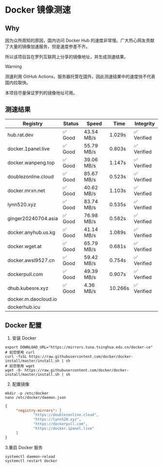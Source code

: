 # Docker 镜像测速

## Why

因为众所周知的原因，国内访问 Docker Hub 的速度非常慢。广大热心网友贡献了大量的镜像加速服务，但是速度参差不齐。


所以该项目旨在罗列互联网上分享的镜像地址，并生成测速结果。

> [!WARNING]
> 测速利用 GitHub Actions，服务器托管在国外，因此测速结果中的速度快不代表国内拉取快。
>

本项目尽量保证罗列的镜像地址可用。

## 测速结果

| Registry | Status | Speed | Time | Integrity |
|----------|--------|-------|------|-----------|
| hub.rat.dev | ✅ Good | 43.54 MB/s | 1.029s | ✅ Verified |
| docker.1panel.live | ✅ Good | 55.79 MB/s | 0.803s | ✅ Verified |
| docker.wanpeng.top | ✅ Good | 39.06 MB/s | 1.147s | ✅ Verified |
| doublezonline.cloud | ✅ Good | 85.67 MB/s | 0.523s | ✅ Verified |
| docker.mrxn.net | ✅ Good | 40.62 MB/s | 1.103s | ✅ Verified |
| lynn520.xyz | ✅ Good | 83.74 MB/s | 0.535s | ✅ Verified |
| ginger20240704.asia | ✅ Good | 76.98 MB/s | 0.582s | ✅ Verified |
| docker.anyhub.us.kg | ✅ Good | 41.14 MB/s | 1.089s | ✅ Verified |
| docker.wget.at | ✅ Good | 65.79 MB/s | 0.681s | ✅ Verified |
| docker.awsl9527.cn | ✅ Good | 59.42 MB/s | 0.754s | ✅ Verified |
| dockerpull.com | ✅ Good | 49.39 MB/s | 0.907s | ✅ Verified |
| dhub.kubesre.xyz | ✅ Good | 4.36 MB/s | 10.266s | ✅ Verified |
| docker.m.daocloud.io|  |  |  |  |
| dockerhub.icu|  |  |  |  |

## Docker 配置

1. 安装 Docker
```shell
export DOWNLOAD_URL="https://mirrors.tuna.tsinghua.edu.cn/docker-ce"
# 如您使用 curl
curl -fsSL https://raw.githubusercontent.com/docker/docker-install/master/install.sh | sh
# 如您使用 wget
wget -O- https://raw.githubusercontent.com/docker/docker-install/master/install.sh | sh
```

2. 配置镜像

```shell
mkdir -p /etc/docker
nano /etc/docker/daemon.json
```

```json
{
     "registry-mirrors": [
             "https://doublezonline.cloud",
             "https://lynn520.xyz",
             "https://dockerpull.com",
             "https://docker.1panel.live"
     ]
}
```

 3.重启 Docker 服务
```shell
systemctl daemon-reload
systemctl restart docker
```
